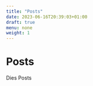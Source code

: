 ```yaml
---
title: "Posts"
date: 2023-06-16T20:39:03+01:00
draft: true
menu: none
weight: 1
---
```


# Posts 

Dies Posts

